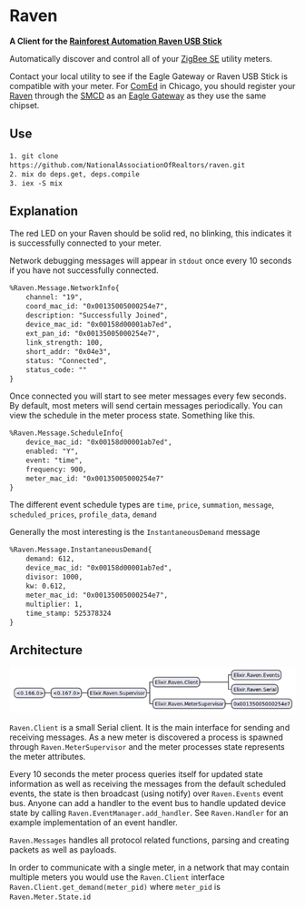 # Raven

**A Client for the [Rainforest Automation Raven USB Stick](https://rainforestautomation.com/rfa-z106-raven/)**

Automatically discover and control all of your [ZigBee SE](http://www.zigbee.org/zigbee-for-developers/applicationstandards/zigbeesmartenergy/) utility meters.

Contact your local utility to see if the Eagle Gateway or Raven USB Stick is compatible with your meter. For [ComEd](https://www.comed.com) in Chicago, you should register your [Raven](https://rainforestautomation.com/rfa-z106-raven/) through the [SMCD](https://www.comed.com/SmartEnergy/ProgramsServices/Pages/SmartMeterConnectedDevices.aspx) as an [Eagle Gateway](https://rainforestautomation.com/rfa-z109-eagle/) as they use the same chipset.

## Use

    1. git clone https://github.com/NationalAssociationOfRealtors/raven.git
    2. mix do deps.get, deps.compile
    3. iex -S mix

## Explanation

The red LED on your Raven should be solid red, no blinking, this indicates it is successfully connected to your meter.

Network debugging messages will appear in `stdout` once every 10 seconds if you have not successfully connected.

    %Raven.Message.NetworkInfo{
        channel: "19",
        coord_mac_id: "0x00135005000254e7",
        description: "Successfully Joined",
        device_mac_id: "0x00158d00001ab7ed",
        ext_pan_id: "0x00135005000254e7",
        link_strength: 100,
        short_addr: "0x04e3",
        status: "Connected",
        status_code: ""
    }

Once connected you will start to see meter messages every few seconds. By default, most meters will send certain messages periodically. You can view the schedule in the meter process state. Something like this.

    %Raven.Message.ScheduleInfo{
        device_mac_id: "0x00158d00001ab7ed",
        enabled: "Y",
        event: "time",
        frequency: 900,
        meter_mac_id: "0x00135005000254e7"
    }

The different event schedule types are `time`, `price`, `summation`, `message`, `scheduled_prices`, `profile_data`, `demand`

Generally the most interesting is the `InstantaneousDemand` message

    %Raven.Message.InstantaneousDemand{
        demand: 612,
        device_mac_id: "0x00158d00001ab7ed",
        divisor: 1000,
        kw: 0.612,
        meter_mac_id: "0x00135005000254e7",
        multiplier: 1,
        time_stamp: 525378324
    }

## Architecture

![Architecture Image](./assets/processes.png)

`Raven.Client` is a small Serial client. It is the main interface for sending and receiving messages. As a new meter is discovered a process is spawned through `Raven.MeterSupervisor` and the meter processes state represents the meter attributes.

Every 10 seconds the meter process queries itself for updated state information as well as receiving the messages from the default scheduled events, the state is then broadcast (using notify) over `Raven.Events` event bus. Anyone can add a handler to the event bus to handle updated device state by calling `Raven.EventManager.add_handler`. See `Raven.Handler` for an example implementation of an event handler.

`Raven.Messages` handles all protocol related functions, parsing and creating packets as well as payloads.

In order to communicate with a single meter, in a network that may contain multiple meters you would use the `Raven.Client` interface `Raven.Client.get_demand(meter_pid)` where `meter_pid` is `Raven.Meter.State.id`
